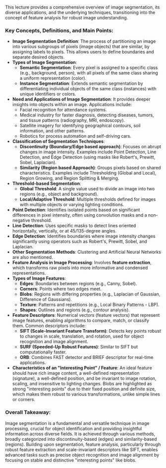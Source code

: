 This lecture provides a comprehensive overview of image segmentation, its diverse applications, and the underlying techniques, transitioning into the concept of feature analysis for robust image understanding.

### Key Concepts, Definitions, and Main Points:

*   **Image Segmentation Definition**: The process of partitioning an image into various subgroups of pixels (image objects) that are similar, by assigning labels to pixels. This allows users to define boundaries and separate desired objects.
*   **Types of Image Segmentation**:
    *   **Semantic Segmentation**: Every pixel is assigned to a specific class (e.g., background, person), with all pixels of the same class sharing a uniform representation (color).
    *   **Instance Segmentation**: Extends semantic segmentation by differentiating individual objects of the same class (instances) with unique identifiers or colors.
*   **Need and Applications of Image Segmentation**: It provides deeper insights into objects within an image. Applications include:
    *   Facial recognition for attendance systems.
    *   Medical industry for faster diagnosis, detecting diseases, tumors, and tissue patterns (radiography, MRI, endoscopy).
    *   Satellite imagery for identifying geographical contours, soil information, and other patterns.
    *   Robotics for process automation and self-driving cars.
*   **Classification of Segmentation Techniques**:
    *   **Discontinuity (Boundary/Edge based approach)**: Focuses on abrupt changes in image intensity. Examples include Point Detection, Line Detection, and Edge Detection (using masks like Robert's, Prewitt, Sobel, Laplacian).
    *   **Similarity (Region based Approach)**: Groups pixels based on shared characteristics. Examples include Thresholding (Global and Local), Region Growing, and Region Splitting & Merging.
*   **Threshold-based Segmentation**:
    *   **Global Threshold**: A single value used to divide an image into two regions (e.g., object and background).
    *   **Local/Adaptive Threshold**: Multiple thresholds defined for images with multiple objects or varying lighting conditions.
*   **Point Detection**: Identifies isolated points based on significant differences in pixel intensity, often using convolution masks and a non-negative threshold.
*   **Line Detection**: Uses specific masks to detect lines oriented horizontally, vertically, or at 45/135-degree angles.
*   **Edge Detection**: Identifies boundaries where image intensity changes significantly using operators such as Robert's, Prewitt, Sobel, and Laplacian.
*   **Other Segmentation Methods**: Clustering and Artificial Neural Networks are also mentioned.
*   **Feature Analysis in Image Processing**: Involves **feature extraction**, which transforms raw pixels into more informative and condensed representations.
*   **Types of Image Features**:
    *   **Edges**: Boundaries between regions (e.g., Canny, Sobel).
    *   **Corners**: Points where two edges meet.
    *   **Blobs**: Regions with differing properties (e.g., Laplacian of Gaussian, Difference of Gaussians).
    *   **Texture**: Patterns and repetitions (e.g., Local Binary Patterns - LBP).
    *   **Shapes**: Outlines and regions (e.g., contour analysis).
*   **Feature Descriptors**: Numerical vectors (feature vectors) that represent image features, enabling algorithms to compare, match, or classify them. Common descriptors include:
    *   **SIFT (Scale-Invariant Feature Transform)**: Detects key points robust to changes in scale, translation, and rotation, used for object recognition and image alignment.
    *   **SURF (Speeded-Up Robust Features)**: Similar to SIFT but computationally faster.
    *   **ORB**: Combines FAST detector and BRIEF descriptor for real-time applications.
*   **Characteristics of an "Interesting Point" / Feature**: An ideal feature should have rich image content, a well-defined representation (signature), a well-defined position, and be invariant to image rotation, scaling, and insensitive to lighting changes. Blobs are highlighted as strong "interesting points" due to their fixed position and definite size, which makes them robust to various transformations, unlike simple lines or corners.

### Overall Takeaway:

Image segmentation is a fundamental and versatile technique in image processing, crucial for object identification and providing insightful information across diverse fields. It is achieved through various methods, broadly categorized into discontinuity-based (edges) and similarity-based (regions). Building upon segmentation, feature analysis, particularly through robust feature extraction and scale-invariant descriptors like SIFT, enables advanced tasks such as precise object recognition and image alignment by focusing on stable and distinctive "interesting points" like blobs.